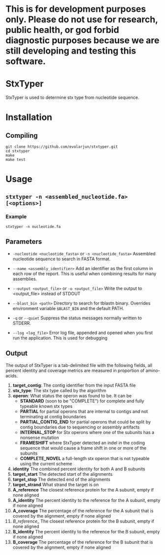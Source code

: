 # This is for development purposes only. Please do not use for research, public health, or god forbid diagnostic purposes because we are still developing and testing this software.

# StxTyper

StxTyper is used to determine stx type from nucleotide sequence. 

# Installation

## Compiling

```
git clone https://github.com/evolarjun/stxtyper.git
cd stxtyper
make
make test
```

# Usage

## `stxtyper -n <assembled_nucleotide.fa> [<options>]`

### Example

```
stxtyper -n nucleotide.fa
```

## Parameters

- `-nucleotide <nucleotide_fasta>` or `-n <nucleotide_fasta>` Assembled nucleotide sequence to search in FASTA format.

- `--name <assembly_identifier>` Add an identifier as the first column in each row of the report. This is useful when combining results for many assemblies.

- `--output <output_file>` or `-o <output_file>` Write the output to \<output\_file\> instead of STDOUT

- `--blast_bin <path>` Directory to search for tblastn binary. Overrides environment variable `$BLAST_BIN` and the default PATH.

- `-q` or `--quiet` Suppress the status messages normally written to STDERR.

- `--log <log_file>` Error log file, appended and opened when you first run the application. This is used for debugging

## Output

The output of StxTyper is a tab-delimited file with the following fields, all percent identity and coverage metrics are measured in proportion of amino-acids.

1. __target_contig__: The contig identifier from the input FASTA file
2. __stx_type__: The stx type called by the algorithm
3. __operon__: What status the operon was found to be. It can be
    - __STANDARD__ (soon to be "COMPLETE") for complete and fully typeable known stx types
    - __PARTIAL__ for partial operons that are internal to contigs and not terminating at contig boundaries
    - __PARTIAL_CONTIG_END__ for partial operons that could be split by contig boundaries due to sequencing or assembly artifacts
    - __INTERNAL_STOP__ for Stx operons where one of the subunits has a nonsense mutation
    - __FRAMESHIFT__ where StxTyper detected an indel in the coding sequence that would cause a frame shift in one or more of the subunits
    - __COMPLETE_NOVEL__ a full-length stx operon that is not typeable using the current scheme
4. __identity__ The combined percent identity for both A and B subunits
5. __target_start__ The detected start of the alignments
6. __target_stop__ The detected end of the alignments
7. __target_strand__ What strand the target is on
8. __A_reference__ The closest reference protein for the A subunit, empty if none aligned
9. __A_identity__ The percent identity to the reference for the A subunit, empty if none aligned
10. __A_coverage__ The percentage of the reference for the A subunit that is covered by the alignment, empty if none aligned
11. _B_reference__ The closest reference protein for the B subunit, empty if none aligned
12. __B_identity__ The percent identity to the reference for the B subunit, empty if none aligned
13. __B_coverage__ The percentage of the reference for the B subunit that is covered by the alignment, empty if none aligned

